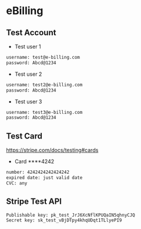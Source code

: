 # eBilling

## Test Account

+ Test user 1

```bash
username: test@e-billing.com
password: Abcd@1234
```

+ Test user 2

```bash
username: test2@e-billing.com
password: Abcd@1234
```

+ Test user 3

```bash
username: test3@e-billing.com
password: Abcd@1234
```

## Test Card

https://stripe.com/docs/testing#cards

+ Card ****4242

```bash
number: 4242424242424242
expired date: just valid date
CVC: any
```

## Stripe Test API

```bash
Publishable key: pk_test_JrJ6XcNflKPUQaIN5qhnyCJQ
Secret key: sk_test_vBjDTpy4khqUDqt1TLlyePI9
```
